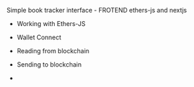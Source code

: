 Simple book tracker interface - FROTEND
ethers-js and nextjs
- Working with Ethers-JS

- Wallet Connect
- Reading from blockchain
- Sending to blockchain
- 
